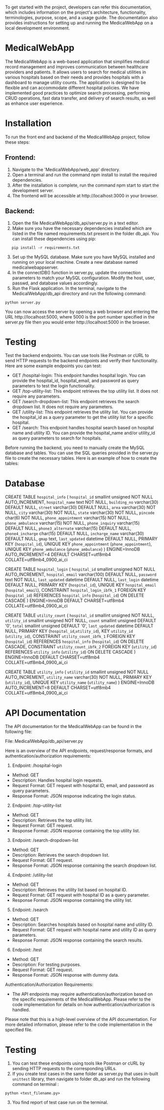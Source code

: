 To get started with the project, developers can refer this documentation, which includes information on the project's architecture, functionality, terminologies, purpose, scope, and a usage guide. The documentation also provides instructions for setting up and running the MedicalWebApp on a local development environment.

# MedicalWebApp
The MedicalWebApp is a web-based application that simplifies medical record management and improves communication between healthcare providers and patients. It allows users to search for medical utilities in various hospitals based on their needs and provides hospitals with a dashboard to manage utility counts. The application is designed to be flexible and can accommodate different hospital policies. We have implemented good practices to optimize search processing, performing CRUD operations, fast data transfer, and delivery of search results, as well as enhance user experience.


# Installation
To run the front end and backend of the MedicalWebApp project, follow these steps:

## Frontend:
1. Navigate to the 'MedicalWebApp/web_app' directory.
2. Open a terminal and run the command npm install to install the required dependencies.
3. After the installation is complete, run the command npm start to start the development server.
4. The frontend will be accessible at http://localhost:3000 in your browser.

## Backend:
1. Open the file MedicalWebApp/db_api/server.py in a text editor.
2. Make sure you have the necessary dependencies installed which are listed in the file named requirements.txt present in the folder db_api. You can install these dependencies using pip:
```
   pip install -r requirements.txt
```
3. Set up the MySQL database. Make sure you have MySQL installed and running on your local machine. Create a new database named medicalwebappserver.
4. In the connectDB() function in server.py, update the connection parameters to match your MySQL configuration. Modify the host, user, passwd, and database values accordingly.
5. Run the Flask application. In the terminal, navigate to the MedicalWebApp/db_api directory and run the following command:
```
python server.py
```
You can now access the server by opening a web browser and entering the URL http://localhost:5000, where 5000 is the port number specified in the server.py file then you would enter http://localhost:5000 in the browser.

# Testing
Test the backend endpoints. You can use tools like Postman or cURL to send HTTP requests to the backend endpoints and verify their functionality. Here are some example endpoints you can test:
- GET /hospital-login: This endpoint handles hospital login. You can provide the hospital_id, hospital_email, and password as query parameters to test the login functionality.
- GET /top-utility-list: This endpoint retrieves the top utility list. It does not require any parameters.
- GET /search-dropdown-list: This endpoint retrieves the search dropdown list. It does not require any parameters.
- GET /utility-list: This endpoint retrieves the utility list. You can provide the hospital_id as a query parameter to get the utility list for a specific hospital.
- GET /search: This endpoint handles hospital search based on hospital name and utility ID. You can provide the hospital_name and/or utility_id as query parameters to search for hospitals.

Before running the backend, you need to manually create the MySQL database and tables. You can use the SQL queries provided in the server.py file to create the necessary tables. Here is an example of how to create the tables:

# Database
CREATE TABLE `hospital_info` (
  `hospital_id` smallint unsigned NOT NULL AUTO_INCREMENT,
  `hospital_name` text NOT NULL,
  `building_no` varchar(30) DEFAULT NULL,
  `street` varchar(30) DEFAULT NULL,
  `area` varchar(30) NOT NULL,
  `city` varchar(30) NOT NULL,
  `state` varchar(30) NOT NULL,
  `pincode` char(6) NOT NULL,
  `phone_appointment` varchar(15) NOT NULL,
  `phone_ambulance` varchar(15) NOT NULL,
  `phone_inquiry` varchar(15) DEFAULT NULL,
  `phone3_alternate` varchar(15) DEFAULT NULL,
  `phone4_incharge` char(15) DEFAULT NULL,
  `incharge_name` varchar(30) DEFAULT NULL,
  `gmap` text,
  `last_updated` datetime DEFAULT NULL,
  PRIMARY KEY (`hospital_id`),
  UNIQUE KEY `phone_appointment` (`phone_appointment`),
  UNIQUE KEY `phone_ambulance` (`phone_ambulance`)
) ENGINE=InnoDB AUTO_INCREMENT=4 DEFAULT CHARSET=utf8mb4 COLLATE=utf8mb4_0900_ai_ci

CREATE TABLE `hospital_login` (
  `hospital_id` smallint unsigned NOT NULL AUTO_INCREMENT,
  `hospital_email` varchar(100) DEFAULT NULL,
  `password` text NOT NULL,
  `last_updated` datetime DEFAULT NULL,
  `last_login` datetime DEFAULT NULL,
  PRIMARY KEY (`hospital_id`),
  UNIQUE KEY `hospital_email` (`hospital_email`),
  CONSTRAINT `hospital_login_ibfk_1` FOREIGN KEY (`hospital_id`) REFERENCES `hospital_info` (`hospital_id`) ON DELETE CASCADE
) ENGINE=InnoDB DEFAULT CHARSET=utf8mb4 COLLATE=utf8mb4_0900_ai_ci

CREATE TABLE `utility_count` (
  `hospital_id` smallint unsigned NOT NULL,
  `utility_id` smallint unsigned NOT NULL,
  `count` smallint unsigned DEFAULT '0',
  `total` smallint unsigned DEFAULT '0',
  `last_updated` datetime DEFAULT NULL,
  PRIMARY KEY (`hospital_id`,`utility_id`),
  KEY `utility_id` (`utility_id`),
  CONSTRAINT `utility_count_ibfk_1` FOREIGN KEY (`hospital_id`) REFERENCES `hospital_info` (`hospital_id`) ON DELETE CASCADE,
  CONSTRAINT `utility_count_ibfk_2` FOREIGN KEY (`utility_id`) REFERENCES `utility_info` (`utility_id`) ON DELETE CASCADE
) ENGINE=InnoDB DEFAULT CHARSET=utf8mb4 COLLATE=utf8mb4_0900_ai_ci

CREATE TABLE `utility_info` (
  `utility_id` smallint unsigned NOT NULL AUTO_INCREMENT,
  `utility_name` varchar(30) NOT NULL,
  PRIMARY KEY (`utility_id`),
  UNIQUE KEY `utility_name` (`utility_name`)
) ENGINE=InnoDB AUTO_INCREMENT=8 DEFAULT CHARSET=utf8mb4 COLLATE=utf8mb4_0900_ai_ci

# API Documentation
The API documentation for the MedicalWebApp can be found in the following file:

File: MedicalWebApp/db_api/server.py

Here is an overview of the API endpoints, request/response formats, and authentication/authorization requirements:

1. Endpoint: /hospital-login
- Method: GET
- Description: Handles hospital login requests.
- Request Format: GET request with hospital ID, email, and password as query parameters.
- Response Format: JSON response indicating the login status.

2. Endpoint: /top-utility-list
- Method: GET
- Description: Retrieves the top utility list.
- Request Format: GET request.
- Response Format: JSON response containing the top utility list.

3. Endpoint: /search-dropdown-list
- Method: GET
- Description: Retrieves the search dropdown list.
- Request Format: GET request.
- Response Format: JSON response containing the search dropdown list.

4. Endpoint: /utility-list
- Method: GET
- Description: Retrieves the utility list based on hospital ID.
- Request Format: GET request with hospital ID as a query parameter.
- Response Format: JSON response containing the utility list.

5. Endpoint: /search
- Method: GET
- Description: Searches hospitals based on hospital name and utility ID.
- Request Format: GET request with hospital name and utility ID as query parameters.
- Response Format: JSON response containing the search results.

6. Endpoint: /test
- Method: GET
- Description: For testing purposes.
- Request Format: GET request.
- Response Format: JSON response with dummy data.

Authentication/Authorization Requirements:
- The API endpoints may require authentication/authorization based on the specific requirements of the MedicalWebApp. Please refer to the code implementation for details on how authentication/authorization is handled.

Please note that this is a high-level overview of the API documentation. For more detailed information, please refer to the code implementation in the specified file.

# Testing

1. You can test these endpoints using tools like Postman or cURL by sending HTTP requests to the corresponding URLs.
2. If you create test cases in the same folder as server.py that uses in-built ```unittest``` library, then navigate to folder db_api and run the following command on terminal :
```
python <test_filename.py>
```
3. You find report of test case run on the terminal.